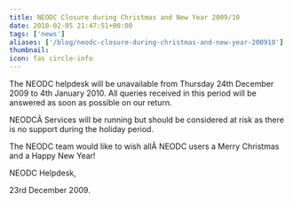 ```yaml
---
title: NEODC Closure during Christmas and New Year 2009/10
date: 2010-02-05 21:47:51+00:00
tags: ['news']
aliases: ['/blog/neodc-closure-during-christmas-and-new-year-200910']
thumbnail: 
icon: fas circle-info
---
```

The NEODC helpdesk will be unavailable from Thursday 24th December 2009 to 4th January 2010. All queries received in this period will be answered as soon as possible on our return.

NEODCÂ Services will be running but should be considered at risk as there is no support during the holiday period.


The NEODC team would like to wish allÂ NEODC users a Merry Christmas and a Happy New Year!


NEODC Helpdesk,
  
23rd December 2009.



